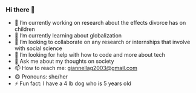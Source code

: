 ### Hi there 👋
- 🔭 I’m currently working on research about the effects divorce has on children 
- 🌱 I’m currently learning about globalization 
- 👯 I’m looking to collaborate on any research or internships that involve with social science 
- 🤔 I’m looking for help with how to code and more about tech
- 💬 Ask me about my thoughts on society 
- 📫 How to reach me: giannellag2003@gmail.com 
- 😄 Pronouns: she/her
- ⚡ Fun fact: I have a 4 lb dog who is 5 years old 

